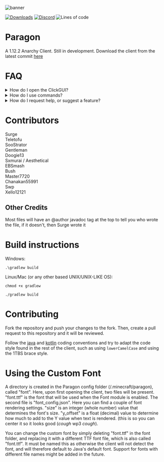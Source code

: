 ![banner](https://user-images.githubusercontent.com/85251388/179023488-0ade188b-840e-48c5-8fdf-3502ff2aa26e.png)

[![Downloads](https://img.shields.io/github/downloads/Wolfsurge/Paragon/total?color=blueviolet&style=for-the-badge)](https://github.com/Wolfsurge/Paragon/releases)
[![Discord](https://img.shields.io/discord/936976249300086854?color=blueviolet&label=Discord&logo=Discord&style=for-the-badge)](https://discord.gg/28JNQsXUzb)
![Lines of code](https://img.shields.io/tokei/lines/github/Wolfsurge/Paragon?color=blueviolet&label=lines%20of%20code&style=for-the-badge)

# Paragon
A 1.12.2 Anarchy Client. Still in development.
Download the client from the latest commit [here](https://nightly.link/Wolfsurge/Paragon/workflows/build/master/Package.zip)

# FAQ

<details>
  <summary> How do I open the ClickGUI? </summary>

> The default ClickGUI bind is `RSHIFT`
</details>

<details>
  <summary> How do I use commands? </summary>

> The command prefix is `$`, and you can run `$help` to get a list of all commands
</details>

<details>
  <summary> How do I request help, or suggest a feature? </summary>

> You can join the discord server (linked above) and use the appropriate channels
</details>

# Contributors

Surge <br>
Teletofu <br>
SooStrator <br>
Gentleman <br>
Doogie13 <br>
Sxmurai / Aesthetical <br>
EBSmash <br>
Bush <br>
Master7720 <br>
Chanakan55991 <br>
Swp <br>
Xello12121

## Other Credits

Most files will have an @author javadoc tag at the top to tell you who wrote the file, if it doesn't, then Surge wrote it

# Build instructions

Windows:

`.\gradlew build`

Linux/Mac (or any other based UNIX/UNIX-LIKE OS):

`chmod +x gradlew`

`./gradlew build`

# Contributing

Fork the repository and push your changes to the fork. Then, create a pull request to this repository and it will be
reviewed.

Follow the [java](https://www.oracle.com/technetwork/java/codeconventions-150003.pdf)
and [kotlin](https://kotlinlang.org/docs/coding-conventions.html) coding conventions and try to adapt the code style
found in the rest of the client, such as using `lowerCamelCase` and using the 1TBS brace style.

# Using the Custom Font

A directory is created in the Paragon config folder (/.minecraft/paragon), called "font". Here, upon first opening the client, two files will be present.
"font.ttf" is the font that will be used when the Font module is enabled. The second file is "font_config.json". Here you can find a couple of font rendering
settings. "size" is an integer (whole number) value that determines the font's size. "y_offset" is a float (decimal) value to determine how much to add to the Y value when text is rendered. (this is so you can center it so it looks good (*cough* wp3 *cough*).

You can change the custom font by simply deleting "font.ttf" in the font folder, and replacing it with a different TTF font file, which is also called "font.ttf". It must be named this as otherwise the client will not detect the font, and will therefore default to Java's default font. Support for fonts with different file names might be added in the future.